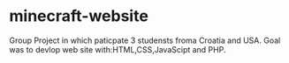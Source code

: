 # minecraft-website

Group Project in which paticpate 3 studensts froma Croatia and USA.
Goal was to devlop web site with:HTML,CSS,JavaScipt and PHP.

